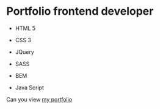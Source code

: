 # Portfolio frontend developer
- HTML 5
* CSS 3
+ JQuery
- SASS
* BEM
+ Java Script

Can you view [my portfolio](https://viacheslav1985.github.io/portfolio/#lessons/)
